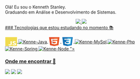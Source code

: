 Olá! Eu sou o Kenneth Stanley. <br>
Graduando em Análise e Desenvolvimento de Sistemas. <br>


<div align="center">
   <a href="https://github.com/Stanleykenneth">
  <img height="160em" src="https://github-readme-stats.vercel.app/api?username=stanleykenneth&theme=tokyonight&show_icons=true"/>
  <img height="160em" src="https://github-readme-stats.vercel.app/api/top-langs/?username=stanleykenneth&layout=compact&langs_count=7&theme=tokyonight"/>
    
</div>
 ### Tecnologias que estou estudando no momento 📚  
<div style="display: inline_block"><br>
  <img align="center" alt="Kenne-JS" height="30" width="40" src="https://raw.githubusercontent.com/devicons/devicon/master/icons/javascript/javascript-plain.svg">  
  <img align="center" alt="Kenne-Java" heigth="30" width="40" src="https://cdn.jsdelivr.net/gh/devicons/devicon/icons/java/java-original-wordmark.svg">          
  <img align="center" alt="Kenne-HTML" height="30" width="40" src="https://raw.githubusercontent.com/devicons/devicon/master/icons/html5/html5-original.svg">
  <img align="center" alt="Kenne-CSS" height="30" width="40" src="https://raw.githubusercontent.com/devicons/devicon/master/icons/css3/css3-original.svg">
  <img align="center" alt="Kenne-MySql" height="30" width="40" src="https://cdn.jsdelivr.net/gh/devicons/devicon/icons/mysql/mysql-original.svg">          
  <img align="center" alt="Kenne-Php" height="30" width="40" src="https://cdn.jsdelivr.net/gh/devicons/devicon/icons/php/php-original.svg">   
  <img aling="center" alt="Kenne-Spring" height="30" width="40" src="https://cdn.jsdelivr.net/gh/devicons/devicon/icons/spring/spring-original-wordmark.svg">
   <img aling="center" alt="Kenne-Node" height="30" width="40" src="https://cdn.jsdelivr.net/gh/devicons/devicon@v2.15.1/devicon.min.css">
          ">
          

</div>
  
   ### Onde me encontrar 📱
 
<div>  
 <a href="https://Kenneth Stanley#1283" target="_blank"><img src="https://img.shields.io/badge/Discord-7289DA?style=for-the-badge&logo=discord&logoColor=white" target="_blank"></a> 
  <a href = "mailto:kstanley_bass@hotmail.com"><img src="https://img.shields.io/badge/-Hotmail-%23333?style=for-the-badge&logo=gmail&logoColor=white" target="_blank"></a>
  <a href="https://www.linkedin.com/in/kenneth-stanley-desenvolvedor/" target="_blank"><img src="https://img.shields.io/badge/-LinkedIn-%230077B5?style=for-the-badge&logo=linkedin&logoColor=white" target="_blank"></a> 
 
 
 
</div>

